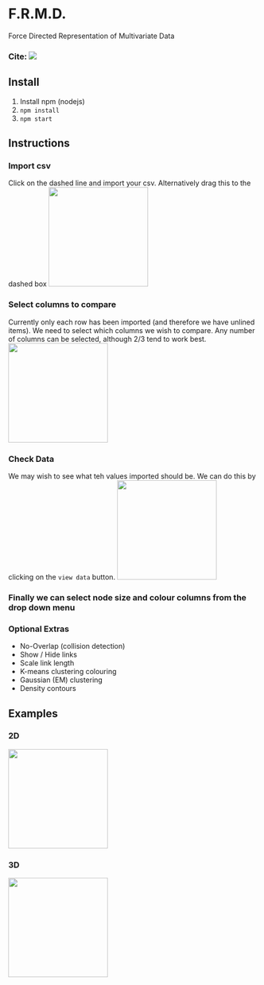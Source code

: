 # F.R.M.D. 
Force Directed Representation of Multivariate Data

### Cite: <image src='https://zenodo.org/badge/229162791.svg'/> 


## Install 
1. Install npm (nodejs)
2. `npm install`
3. `npm start`




## Instructions
### Import csv
Click on the dashed line and import your csv. Alternatively drag this to the dashed box
<image src='https://github.com/wolfiex/FRMD/blob/master/doc/s1.png?raw=true' style='width:200px'/>

### Select columns to compare
Currently only each row has been imported (and therefore we have unlined items). We need to select which columns we wish to compare. Any number of columns can be selected, although 2/3 tend to work best. 
<image src='https://github.com/wolfiex/FRMD/blob/master/doc/s3.png?raw=true' style='width:200px'/>

### Check Data
We may wish to see what teh values imported should be. We can do this by clicking on the `view data` button. 
<image src='https://github.com/wolfiex/FRMD/blob/master/doc/s2.png?raw=true' style='width:200px'/>

### Finally we can select node size and colour columns from the drop down menu

### Optional Extras
- No-Overlap (collision detection)
- Show / Hide links
- Scale link length
- K-means clustering colouring
- Gaussian (EM) clustering
- Density contours

## Examples
### 2D
<image src='https://github.com/wolfiex/FRMD/blob/master/doc/devmet.png?raw=true' style='width:200px'/>

### 3D
<image src='https://github.com/wolfiex/FRMD/blob/master/doc/fullold.png?raw=true' style='width:200px'/>
